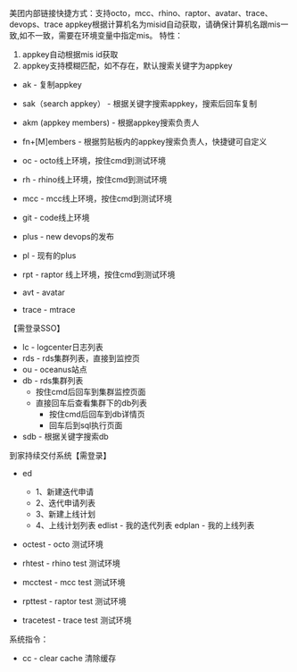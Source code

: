 美团内部链接快捷方式：支持octo，mcc、rhino、raptor、avatar、trace、devops、trace
appkey根据计算机名为misid自动获取，请确保计算机名跟mis一致,如不一致，需要在环境变量中指定mis。
特性：
1. appkey自动根据mis id获取
2. appkey支持模糊匹配，如不存在，默认搜索关键字为appkey

- ak - 复制appkey
- sak（search appkey） - 根据关键字搜索appkey，搜索后回车复制
- akm (appkey members) - 根据appkey搜索负责人
- fn+[M]embers - 根据剪贴板内的appkey搜索负责人，快捷键可自定义

- oc - octo线上环境，按住cmd到测试环境
- rh - rhino线上环境，按住cmd到测试环境
- mcc - mcc线上环境，按住cmd到测试环境
- git - code线上环境
- plus - new devops的发布
- pl - 现有的plus
- rpt - raptor 线上环境，按住cmd到测试环境
- avt - avatar
- trace - mtrace

【需登录SSO】
- lc - logcenter日志列表
- rds - rds集群列表，直接到监控页
- ou - oceanus站点
- db - rds集群列表
    - 按住cmd后回车到集群监控页面
    - 直接回车后查看集群下的db列表
        - 按住cmd后回车到db详情页
        - 回车后到sql执行页面
- sdb - 根据关键字搜索db



到家持续交付系统【需登录】
- ed
    - 1、新建迭代申请
    - 2、迭代申请列表
    - 3、新建上线计划
    - 4、上线计划列表
edlist - 我的迭代列表
edplan - 我的上线列表


- octest - octo 测试环境
- rhtest - rhino test 测试环境
- mcctest - mcc test 测试环境
- rpttest - raptor test 测试环境
- tracetest - trace test 测试环境

系统指令：
- cc - clear cache 清除缓存
